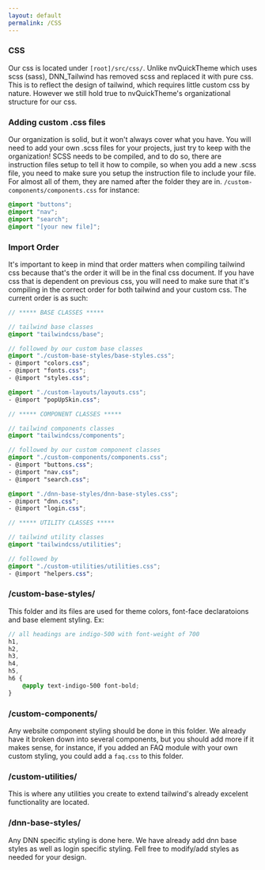 ```yaml
---
layout: default
permalink: /CSS
---
```


### CSS

Our css is located under `[root]/src/css/`. Unlike nvQuickTheme which uses scss (sass), DNN_Tailwind has removed scss and replaced it with pure css. This is to reflect the design of tailwind, which requires little custom css by nature. However we still hold true to nvQuickTheme's organizational structure for our css.

### Adding custom .css files

Our organization is solid, but it won't always cover what you have. You will need to add your own .scss files for your projects, just try to keep with the organization! SCSS needs to be compiled, and to do so, there are instruction files setup to tell it how to compile, so when you add a new .scss file, you need to make sure you setup the instruction file to include your file. For almost all of them, they are named after the folder they are in. `/custom-components/components.css` for instance:

```css
@import "buttons";
@import "nav";
@import "search";
@import "[your new file]";
```

### Import Order

It's important to keep in mind that order matters when compiling tailwind css because that's the order it will be in the final css document. If you have css that is dependent on previous css, you will need to make sure that it's compiling in the correct order for both tailwind and your custom css. The current order is as such:

```scss
// ***** BASE CLASSES *****

// tailwind base classes
@import "tailwindcss/base";

// followed by our custom base classes
@import "./custom-base-styles/base-styles.css";
- @import "colors.css";
- @import "fonts.css";
- @import "styles.css";

@import "./custom-layouts/layouts.css";
- @import "popUpSkin.css";

// ***** COMPONENT CLASSES *****

// tailwind components classes
@import "tailwindcss/components";

// followed by our custom component classes
@import "./custom-components/components.css";
- @import "buttons.css";
- @import "nav.css";
- @import "search.css";

@import "./dnn-base-styles/dnn-base-styles.css";
- @import "dnn.css";
- @import "login.css";

// ***** UTILITY CLASSES *****

// tailwind utility classes
@import "tailwindcss/utilities";

// followed by
@import "./custom-utilities/utilities.css";
- @import "helpers.css";
```

### /custom-base-styles/

This folder and its files are used for theme colors, font-face declaratoions and base element styling. Ex:

```scss
// all headings are indigo-500 with font-weight of 700
h1,
h2,
h3,
h4,
h5,
h6 {
	@apply text-indigo-500 font-bold;
}
```

### /custom-components/

Any website component styling should be done in this folder. We already have it broken down into several components, but you should add more if it makes sense, for instance, if you added an FAQ module with your own custom styling, you could add a `faq.css` to this folder.

### /custom-utilities/

This is where any utilities you create to extend tailwind's already excelent functionality are located.

### /dnn-base-styles/

Any DNN specific styling is done here. We have already add dnn base styles as well as login specific styling. Fell free to modify/add styles as needed for your design.
